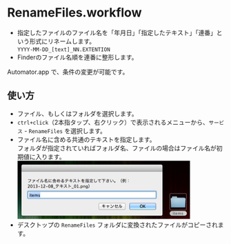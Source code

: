 # RenameFiles.workflow

* 指定したファイルのファイル名を「年月日」「指定したテキスト」「連番」という形式にリネームします。  
`YYYY-MM-DD_[text]_NN.EXTENTION`
* Finderのファイル名順を連番に整形します。

Automator.app で、条件の変更が可能です。


## 使い方

* ファイル、もしくはフォルダを選択します。
* `ctrl+click`（2本指タップ、右クリック）で表示されるメニューから、`サービス` - `RenameFiles` を選択します。  
* ファイル名に含める共通のテキストを指定します。  
フォルダが指定されていればフォルダ名、ファイルの場合はファイル名が初期値に入ります。  
![setting](./img/rf1.png)
* デスクトップの `RenameFiles` フォルダに変換されたファイルがコピーされます。
